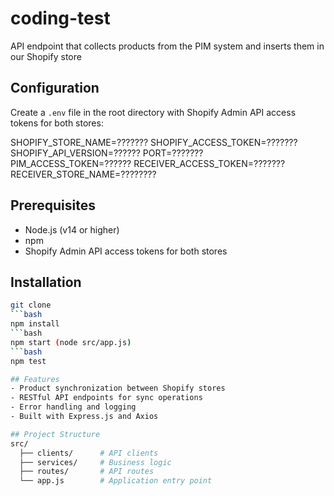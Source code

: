 # coding-test
API endpoint that collects products from the PIM system and inserts them in our Shopify store
## Configuration
Create a `.env` file in the root directory with 
Shopify Admin API access tokens for both stores:

SHOPIFY_STORE_NAME=???????
SHOPIFY_ACCESS_TOKEN=???????
SHOPIFY_API_VERSION=??????
PORT=???????
PIM_ACCESS_TOKEN=??????
RECEIVER_ACCESS_TOKEN=???????
RECEIVER_STORE_NAME=????????

## Prerequisites
- Node.js (v14 or higher)
- npm
- Shopify Admin API access tokens for both stores

## Installation
```bash
git clone
```bash
npm install
```bash
npm start (node src/app.js)
```bash
npm test

## Features
- Product synchronization between Shopify stores
- RESTful API endpoints for sync operations
- Error handling and logging
- Built with Express.js and Axios

## Project Structure
src/
  ├── clients/      # API clients
  ├── services/     # Business logic
  ├── routes/       # API routes
  └── app.js        # Application entry point
